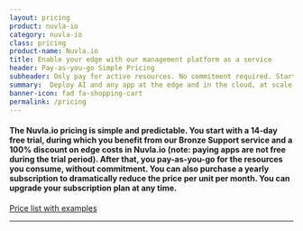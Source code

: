 ```yaml
---
layout: pricing
product: nuvla-io
category: nuvla-io
class: pricing
product-name: Nuvla.io
title: Enable your edge with our management platform as a service
header: Pay-as-you-go Simple Pricing
subheader: Only pay for active resources. No commitment required. Start your 14-day free trial now.
summary:  Deploy AI and any app at the edge and in the cloud, at scale.
banner-icon: fad fa-shopping-cart
permalink: /pricing
---
```


#### The Nuvla.io pricing is simple and predictable. You start with a 14-day free trial, during which you benefit from our Bronze Support service and a 100% discount on edge costs in Nuvla.io (note: paying apps are not free during the trial period). After that, you pay-as-you-go for the resources you consume, without commitment.  You can also purchase a yearly subscription to dramatically reduce the price per unit per month. You can upgrade your subscription plan at any time.

<p class="text-center"><a class="btn-sixsq all text-center text-white mt-20 mb-20" href="/pricing/Nuvla-io-pricing-2021-v1.0.pdf"><i class="fad fa-file-pdf"></i> Price list with examples</a></p>

---
